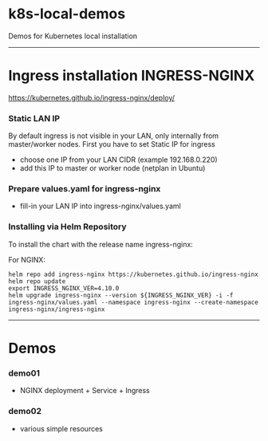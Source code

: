 # k8s-local-demos
Demos for Kubernetes local installation

---
# Ingress installation INGRESS-NGINX

https://kubernetes.github.io/ingress-nginx/deploy/

###  Static LAN IP
By default ingress is not visible in your LAN, only internally from master/worker nodes.
First you have to set Static IP for ingress  

- choose one IP from your LAN CIDR (example 192.168.0.220)
- add this IP to master or worker node (netplan in Ubuntu)

### Prepare values.yaml for ingress-nginx

 - fill-in your LAN IP into ingress-nginx/values.yaml

### Installing via Helm Repository

To install the chart with the release name ingress-nginx:

For NGINX:

    helm repo add ingress-nginx https://kubernetes.github.io/ingress-nginx
    helm repo update
    export INGRESS_NGINX_VER=4.10.0
    helm upgrade ingress-nginx --version ${INGRESS_NGINX_VER} -i -f ingress-nginx/values.yaml --namespace ingress-nginx --create-namespace ingress-nginx/ingress-nginx
---
# Demos
### demo01
- NGINX deployment + Service + Ingress

### demo02
- various simple resources


